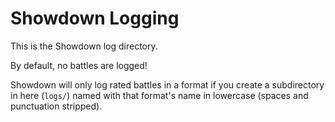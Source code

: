 Showdown Logging
========================================================================

This is the Showdown log directory.

By default, no battles are logged!

Showdown will only log rated battles in a format if you create a subdirectory
in here (`logs/`) named with that format's name in lowercase (spaces and
punctuation stripped).
